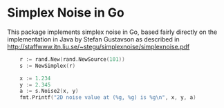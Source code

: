 Simplex Noise in Go
===================

This package implements simplex noise in Go, based fairly directly on
the implementation in Java by Stefan Gustavson as described in
http://staffwww.itn.liu.se/~stegu/simplexnoise/simplexnoise.pdf

``` Go
    r := rand.New(rand.NewSource(101))
    s := NewSimplex(r)

    x := 1.234
    y := 2.345
    a := s.Noise2(x, y)
    fmt.Printf("2D noise value at (%g, %g) is %g\n", x, y, a)
```


